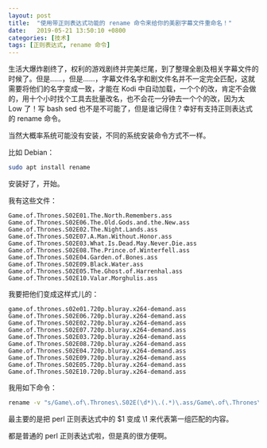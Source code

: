 ```yaml
---
layout: post
title:  "使用带正则表达式功能的 rename 命令来给你的美剧字幕文件重命名！"
date:   2019-05-21 13:50:10 +0800
categories: [技术]
tags: [正则表达式, rename 命令]
---
```


生活大爆炸剧终了，权利的游戏剧终并完美烂尾，到了整理全剧及相关字幕文件的时候了。但是……，但是……，字幕文件名字和剧文件名并不一定完全匹配，这就需要将他们的名字变成一致，才能在 Kodi 中自动加载，一个个的改，肯定不会做的，用十个小时找个工具去批量改名，也不会花一分钟去一个个的改，因为太 Low 了！写 bash sed 也不是不可能了，但是谁记得住？幸好有支持正则表达式的 rename 命令。

当然大概率系统可能没有安装，不同的系统安装命令方式不一样。

比如 Debian：

``` bash
sudo apt install rename
```

安装好了，开始。

我有这些文件：

```
Game.of.Thrones.S02E01.The.North.Remembers.ass         Game.of.Thrones.S02E06.The.Old.Gods.and.the.New.ass
Game.of.Thrones.S02E02.The.Night.Lands.ass             Game.of.Thrones.S02E07.A.Man.Without.Honor.ass
Game.of.Thrones.S02E03.What.Is.Dead.May.Never.Die.ass  Game.of.Thrones.S02E08.The.Prince.of.Winterfell.ass
Game.of.Thrones.S02E04.Garden.of.Bones.ass             Game.of.Thrones.S02E09.Black.Water.ass
Game.of.Thrones.S02E05.The.Ghost.of.Harrenhal.ass      Game.of.Thrones.S02E10.Valar.Morghulis.ass

```

我要把他们变成这样式儿的：

```
game.of.thrones.s02e01.720p.bluray.x264-demand.ass  Game.of.Thrones.S02E06.720p.bluray.x264-demand.ass
Game.of.Thrones.S02E02.720p.bluray.x264-demand.ass  Game.of.Thrones.S02E07.720p.bluray.x264-demand.ass
Game.of.Thrones.S02E03.720p.bluray.x264-demand.ass  Game.of.Thrones.S02E08.720p.bluray.x264-demand.ass
Game.of.Thrones.S02E04.720p.bluray.x264-demand.ass  Game.of.Thrones.S02E09.720p.bluray.x264-demand.ass
Game.of.Thrones.S02E05.720p.bluray.x264-demand.ass  Game.of.Thrones.S02E10.720p.bluray.x264-demand.ass
```

我用如下命令：

``` bash
rename -v "s/Game\.of\.Thrones\.S02E(\d*)\.(.*)\.ass/Game\.of\.Thrones\.S02E\1\.720p\.bluray\.x264-demand\.ass/" *.ass
```

最主要的是把 perl 正则表达式中的 $1 变成 \1 来代表第一组匹配的内容。

都是普通的 perl 正则表达式啦，但是真的很方便啊。